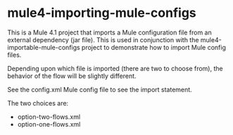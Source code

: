 # mule4-importing-mule-configs
This is a Mule 4.1 project that imports a Mule configuration file from an external dependency (jar file). This is used in conjunction with the mule4-importable-mule-configs project to demonstrate how to import Mule config files.

Depending upon which file is imported (there are two to choose from), the behavior of the flow will be slightly different.

See the config.xml Mule config file to see the import statement.

The two choices are:

* option-two-flows.xml
* option-one-flows.xml
